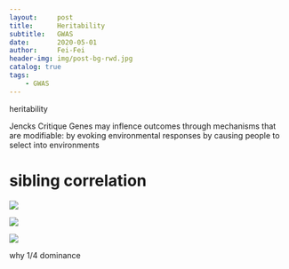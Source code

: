 ```yaml
---
layout:     post
title:     	Heritability
subtitle:   GWAS
date:       2020-05-01
author:     Fei-Fei
header-img: img/post-bg-rwd.jpg
catalog: true
tags:
    - GWAS
---
```


heritability

Jencks Critique
Genes may inflence outcomes through mechanisms that are modifiable:
by evoking environmental responses
by causing people to select into environments

# sibling correlation
![](https://tva1.sinaimg.cn/large/007S8ZIlgy1gedr3g0c0mj30n90fh76q.jpg)

![](https://tva1.sinaimg.cn/large/007S8ZIlgy1gedsogki9fj30n90fhgro.jpg)

![](https://tva1.sinaimg.cn/large/007S8ZIlgy1gedsogki9fj30n90fhgro.jpg)

why 1/4 dominance